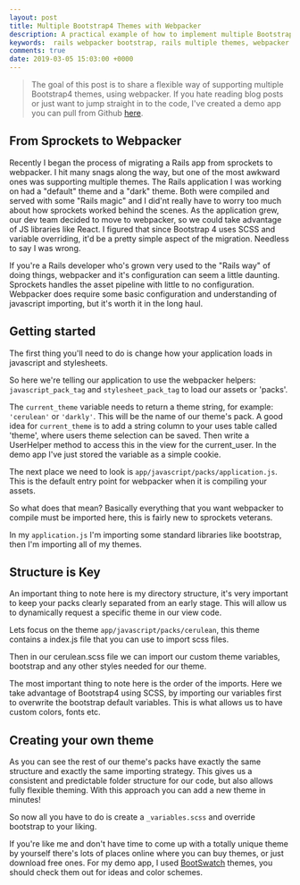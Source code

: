 ```yaml
---
layout: post
title: Multiple Bootstrap4 Themes with Webpacker
description: A practical example of how to implement multiple Bootstrap themes using Rails and webpacker.
keywords:  rails webpacker bootstrap, rails multiple themes, webpacker multiple themes, bootstrap themes webpacker, bootstrap themes, bootstrap4 themes, bootstrap, webpacker, rails
comments: true
date: 2019-03-05 15:03:00 +0000
---
```


> The goal of this post is to share a flexible way of supporting multiple Bootstrap4 themes, using webpacker.
If you hate reading blog posts or just want to jump straight in to the code, I've created a demo app you can pull from Github [here](https://github.com/WillHennessey/webpacker_themes_app).

## From Sprockets to Webpacker
Recently I began the process of migrating a Rails app from sprockets to webpacker.
I hit many snags along the way, but one of the most awkward ones was supporting multiple themes.
The Rails application I was working on had a "default" theme and a "dark" theme.
Both were compiled and served with some "Rails magic" and I did'nt really have to worry too much about how sprockets worked behind the scenes.
As the application grew, our dev team decided to move to webpacker, so we could take advantage of JS libraries like React. 
I figured that since Bootstrap 4 uses SCSS and variable overriding, it'd be a pretty simple aspect of the migration.
Needless to say I was wrong.

If you're a Rails developer who's grown very used to the "Rails way" of doing things, webpacker and it's configuration can seem a little daunting.
Sprockets handles the asset pipeline with little to no configuration. Webpacker does require some basic configuration and understanding of javascript importing, but it's worth it in the long haul.


## Getting started
The first thing you'll need to do is change how your application loads in javascript and stylesheets.
<script src="https://gist.github.com/WillHennessey/ab5cf4a04ac31747713fc67b44a96561.js"></script>
So here we're telling our application to use the webpacker helpers: `javascript_pack_tag` and `stylesheet_pack_tag` to load our assets or 'packs'.

The `current_theme` variable needs to return a theme string, for example: `'cerulean'` or `'darkly'`. This will be the name of our theme's pack.
A good idea for `current_theme` is to add a string column to your uses table called 'theme', where users theme selection can be saved.
Then write a UserHelper method to access this in the view for the current_user.
In the demo app I've just stored the variable as a simple cookie.

The next place we need to look is `app/javascript/packs/application.js`. This is the default entry point for webpacker when it is compiling your assets.

So what does that mean? Basically everything that you want webpacker to compile must be imported here, this is fairly new to sprockets veterans.
<script src="https://gist.github.com/WillHennessey/11d47a9d07a074455a74626b960e57b0.js"></script>

In my `application.js` I'm importing some standard libraries like bootstrap, then I'm importing all of my themes.

## Structure is Key
An important thing to note here is my directory structure, it's very important to keep your packs clearly separated from an early stage.
This will allow us to dynamically request a specific theme in our view code.
<script src="https://gist.github.com/WillHennessey/90300a3a4dec2325c5e5b45515fbdfa3.js"></script>
Lets focus on the theme `app/javascript/packs/cerulean`, this theme contains a index.js file that you can use to import scss files.
<script src="https://gist.github.com/WillHennessey/e527bb83f05f2a7b88adb3a1d4d63d3a.js"></script>
Then in our cerulean.scss file we can import our custom theme variables, bootstrap and any other styles needed for our theme.
<script src="https://gist.github.com/WillHennessey/477495e370bb56c5fc9c29ad0a4aa776.js"></script>
The most important thing to note here is the order of the imports. Here we take advantage of Bootstrap4 using SCSS, by importing our variables first to overwrite the bootstrap default variables.
This is what allows us to have custom colors, fonts etc.

## Creating your own theme

As you can see the rest of our theme's packs have exactly the same structure and exactly the same importing strategy.
This gives us a consistent and predictable folder structure for our code, but also allows fully flexible theming.
With this approach you can add a new theme in minutes!

So now all you have to do is create a `_variables.scss` and override bootstrap to your liking.
<script src="https://gist.github.com/WillHennessey/d6bf0ac62e1e4817062aad76b384f7ff.js"></script> 
If you're like me and don't have time to come up with a totally unique theme by yourself there's lots of places online where you can buy themes, or just download free ones.
For my demo app, I used [BootSwatch](https://bootswatch.com/) themes, you should check them out for ideas and color schemes.